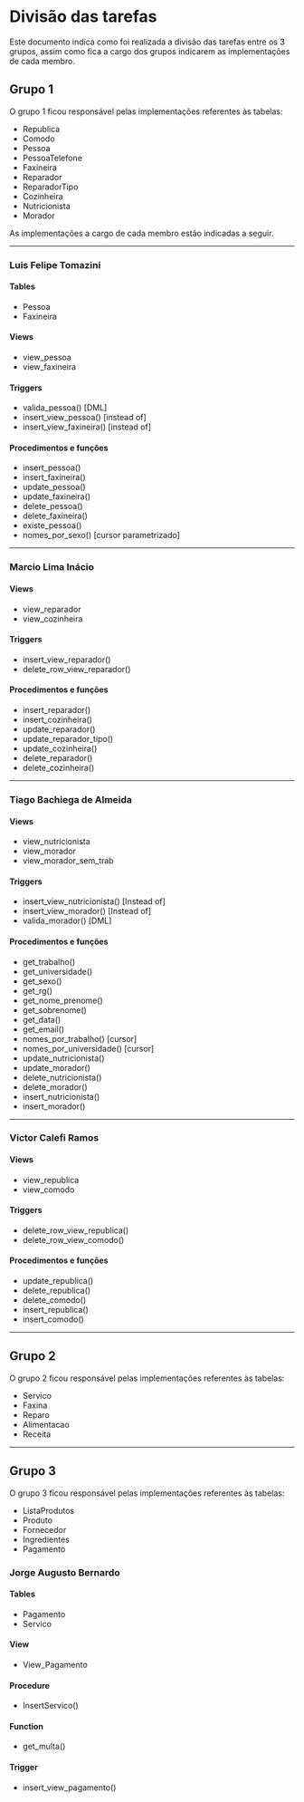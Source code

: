 # Divisão das tarefas

Este documento indica como foi realizada a divisão das tarefas entre os 3 grupos, assim como fica a cargo dos grupos indicarem as implementações de cada membro.

## Grupo 1

O grupo 1 ficou responsável pelas implementações referentes às tabelas:

- Republica
- Comodo
- Pessoa
- PessoaTelefone
- Faxineira
- Reparador
- ReparadorTipo
- Cozinheira
- Nutricionista
- Morador

As implementações a cargo de cada membro estão indicadas a seguir.

---

### Luis Felipe Tomazini

#### Tables

- Pessoa
- Faxineira

#### Views

- view_pessoa
- view_faxineira

#### Triggers

- valida_pessoa() [DML]
- insert_view_pessoa() [instead of]
- insert_view_faxineira() [instead of]

#### Procedimentos e funções

- insert_pessoa()
- insert_faxineira()
- update_pessoa()
- update_faxineira()
- delete_pessoa()
- delete_faxineira()
- existe_pessoa()
- nomes_por_sexo() [cursor parametrizado]

---

### Marcio Lima Inácio

#### Views

- view_reparador
- view_cozinheira

#### Triggers

- insert_view_reparador()
- delete_row_view_reparador()

#### Procedimentos e funções

- insert_reparador()
- insert_cozinheira()
- update_reparador()
- update_reparador_tipo()
- update_cozinheira()
- delete_reparador()
- delete_cozinheira()

----

### Tiago Bachiega de Almeida

#### Views

- view_nutricionista
- view_morador
- view_morador_sem_trab

#### Triggers 

- insert_view_nutricionista() [Instead of]
- insert_view_morador() [Instead of]
- valida_morador() [DML]

#### Procedimentos e funções

- get_trabalho()
- get_universidade()
- get_sexo()
- get_rg()
- get_nome_prenome()
- get_sobrenome()
- get_data()
- get_email()
- nomes_por_trabalho() [cursor]
- nomes_por_universidade() [cursor]
- update_nutricionista()
- update_morador()
- delete_nutricionista()
- delete_morador()
- insert_nutricionista()
- insert_morador()

---

### Victor Calefi Ramos

#### Views

- view_republica
- view_comodo

#### Triggers

- delete_row_view_republica()
- delete_row_view_comodo()

#### Procedimentos e funções

- update_republica()
- delete_republica()
- delete_comodo()
- insert_republica()
- insert_comodo()

---

## Grupo 2

O grupo 2 ficou responsável pelas implementações referentes às tabelas:

- Servico
- Faxina
- Reparo
- Alimentacao
- Receita

---

## Grupo 3

O grupo 3 ficou responsável pelas implementações referentes às tabelas:

- ListaProdutos
- Produto
- Fornecedor
- Ingredientes
- Pagamento

### Jorge Augusto Bernardo

#### Tables

  - Pagamento
  - Servico
  
#### View

  - View_Pagamento
  
#### Procedure

  - InsertServico()
  
#### Function

  - get_multa()
  
#### Trigger

  - insert_view_pagamento()
